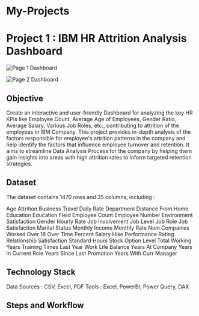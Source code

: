 # My-Projects

# Project 1 : IBM HR Attrition Analysis Dashboard

![Page 1 Dashboard](https://github.com/user-attachments/assets/d86b8971-fab3-450b-ba0b-dff570661bac)

![Page 2 Dashboard](https://github.com/user-attachments/assets/5ca96686-3848-450e-8ec4-2f2f0e1d62b9)

## Objective

Create an interactive and user-friendly Dashboard for analyzing the key HR KPIs like Employee Count, Average Age of Employees, Gender Ratio, Average Salary, Various Job Roles, etc., contributing to attrition of the employees in IBM Company. This project provides in-depth analysis of the factors responsible for employee's attrition patterns in the company and help identify the factors that influence employee turnover and retention. It aims to streamline Data Analysis Process for the company by helping them gain insights into areas with high attrition rates to inform targeted retention strategies.

## Dataset

The dataset contains 1470 rows and 35 columns, including : 

Age
Attrition
Business Travel
Daily Rate
Department
Distance From Home
Education
Education Field
Employee Count
Employee Number
Environment Satisfaction
Gender
Hourly Rate
Job Involvement
Job Level
Job Role
Job Satisfaction
Marital Status
Monthly Income
Monthly Rate
Num Companies Worked
Over 18
Over Time
Percent Salary Hike
Performance Rating
Relationship Satisfaction
Standard Hours
Stock Option Level
Total Working Years
Training Times Last Year
Work Life Balance
Years At Company
Years In Current Role
Years Since Last Promotion
Years With Curr Manager

## Technology Stack

Data Sources : CSV, Excel, PDF
Tools : Excel, PowerBI, Power Query, DAX

## Steps and Workflow

